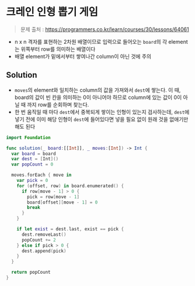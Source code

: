 # 크레인 인형 뽑기 게임

> 문제 출처 : https://programmers.co.kr/learn/courses/30/lessons/64061

- n x n 격자를 표현하는 2차원 배열이므로 입력으로 들어오는 `board`의 각 element는 위쪽부터 row를 의미하는 배열이다
- 배열 element가 밑에서부터 쌓여나간 column이 아닌 것에 주의

## Solution

- `moves`의 element와 일치하는 column의 값을 가져와서 `dest`에 쌓는다. 이 때, board의 값이 빈 칸을 의미하는 0이 아니어야 하므로 column에 있는 값이 0이 아닐 때 까지 row를 순회하며 찾는다.
- 한 번 움직일 때 마다 `dest`에서 중복되게 쌓이는 인형이 있는지 검사하는데, `dest`에 넣기 전에 이미 해당 인형이 `dest`에 들어있다면 넣을 필요 없이 원래 것을 없애기만 해도 된다

```swift
import Foundation

func solution(_ board:[[Int]], _ moves:[Int]) -> Int {
  var board = board
  var dest = [Int]()
  var popCount = 0

  moves.forEach { move in
    var pick = 0
    for (offset, row) in board.enumerated() {
      if row[move - 1] > 0 {
        pick = row[move - 1]
        board[offset][move - 1] = 0
        break
      }
    }

    if let exist = dest.last, exist == pick {
      dest.removeLast()
      popCount += 2
    } else if pick > 0 {
      dest.append(pick)
    }
  }

  return popCount
}
```

